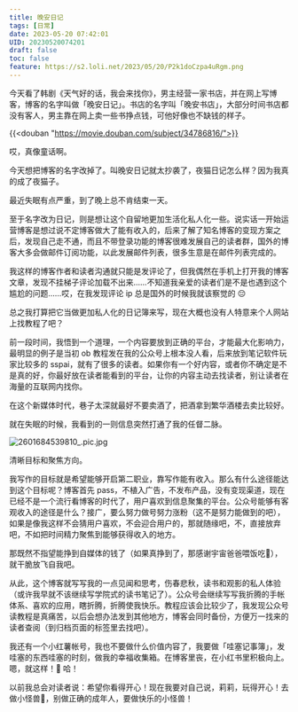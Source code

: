```yaml
---
title: 晚安日记
tags: [日常]
date: 2023-05-20 07:42:01
UID: 20230520074201
draft: false
toc: false
feature: https://s2.loli.net/2023/05/20/P2k1doCzpa4uRgm.png
---
```


今天看了韩剧《天气好的话，我会来找你》，男主经营一家书店，并在网上写博客，博客的名字叫做「晚安日记」。书店的名字叫「晚安书店」，大部分时间书店都没有客人，男主靠在网上卖一些书挣点钱，可他好像也不缺钱的样子。

{{<douban "https://movie.douban.com/subject/34786816/">}}

哎，真像童话啊。

今天想把博客的名字改掉了。叫晚安日记就太抄袭了，夜猫日记怎么样？因为我真的成了夜猫子。

最近失眠有点严重，到了晚上总不肯结束一天。
<!--more-->
至于名字改为日记，则是想让这个自留地更加生活化私人化一些。说实话一开始运营博客是想过说不定博客做大了能有收入的，后来了解了知名博客的变现方案之后，发现自己走不通，而且不带登录功能的博客很难发展自己的读者群，国外的博客大多会做邮件订阅功能，以此发展邮件列表，很多生意是在邮件列表完成的。

我这样的博客作者和读者沟通就只能是发评论了，但我偶然在手机上打开我的博客文章，发现不挂梯子评论加载不出来……不知道我亲爱的读者们是不是也遇到这个尴尬的问题……哎，在我发现评论 ip 总是国外的时候我就该察觉的 😔

总之我打算把它当做更加私人化的日记簿来写，现在大概也没有人特意来个人网站上找教程了吧？

前一段时间，我悟到一个道理，一个内容要放到正确的平台，才能最大化影响力，最明显的例子是当初 ob 教程发在我的公众号上根本没人看，后来放到笔记软件玩家比较多的 sspai，就有了很多的读者。如果你有一个好内容，或者你不确定是不是真的好，你最好放在读者能看到的平台，让你的内容主动去找读者，别让读者在海量的互联网内找你。

在这个新媒体时代，巷子太深就最好不要卖酒了，把酒拿到繁华酒楼去卖比较好。

就在失眠的时候，我看到的一则信息突然打通了我的任督二脉。

![2601684539810_.pic.jpg](https://s2.loli.net/2023/05/20/zAXjvmsZbRd9oJ6.jpg)

清晰目标和聚焦方向。

我写作的目标就是希望能够开启第二职业，靠写作能有收入。那么有什么途径能达到这个目标呢？博客首先 pass，不植入广告，不发布产品，没有变现渠道，现在已经不是一个流行看博客的时代了，用户喜欢到信息聚集的平台。公众号能够有客观收入的途径是什么？接广，要么努力做号努力涨粉（这不是努力能做到的吧），如果是像我这样不会猜用户喜欢，不会迎合用户的，那就随缘吧，不，直接放弃吧，不如把时间精力聚焦到能够获得收入的地方。

那既然不指望能挣到自媒体的钱了（如果真挣到了，那感谢宇宙爸爸喂饭吃🙏），就干脆放飞自我吧。

从此，这个博客就写写我的一点见闻和思考，伤春悲秋，读书和观影的私人体验（或许我早就不该继续写学院式的读书笔记了）。公众号会继续写写我折腾的手帐体系、喜欢的应用，瞎折腾，折腾使我快乐。教程应该会比较少了，我发现公众号读教程是真痛苦，以后会想办法发到其他地方，博客会同时备份，方便万一找来的读者查阅（到归档页面的标签里去找吧）。

我还有一个小红薯帐号，我也不要做什么价值内容了，我要做「哇塞记事簿」，发哇塞的东西哇塞的时刻，做我的幸福收集箱。在博客里丧，在小红书里积极向上。嗯，就这样！🍻 哈！

以前我总会对读者说：希望你看得开心！现在我要对自己说，莉莉，玩得开心！去做小怪兽👾，别做正确的成年人，要做快乐的小怪兽！
